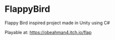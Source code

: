 # FlappyBird

Flappy Bird inspired project made in Unity using C#

Playable at: https://obeahman4.itch.io/flap
